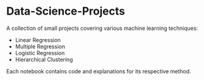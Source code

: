 # Data-Science-Projects

A collection of small projects covering various machine learning techniques:
- Linear Regression
- Multiple Regression
- Logistic Regression
- Hierarchical Clustering

Each notebook contains code and explanations for its respective method.